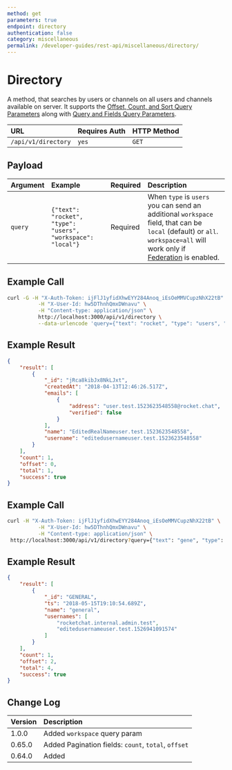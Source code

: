 ```yaml
---
method: get
parameters: true
endpoint: directory
authentication: false
category: miscellaneous
permalink: /developer-guides/rest-api/miscellaneous/directory/
--- 
```


# Directory

A method, that searches by users or channels on all users and channels available on server.
It supports the [Offset, Count, and Sort Query Parameters](../../offset-and-count-and-sort-info/)
along with [Query and Fields Query Parameters](../../query-and-fields-info/).

| URL | Requires Auth | HTTP Method |
| :--- | :--- | :--- |
| `/api/v1/directory` | `yes` | `GET` |


## Payload

| Argument | Example | Required | Description |
| :--- | :--- | :--- | :--- |
| `query` | `{"text": "rocket", "type": "users", "workspace": "local"}` | Required | When `type` is `users` you can send an additional `workspace` field, that can be `local` (default) or `all`. `workspace=all` will work only if [Federation](../../../../administrator-guides/federation) is enabled. |

## Example Call

```bash
curl -G -H "X-Auth-Token: ijFlJ1yfidXhwEYY284Anoq_iEsOeMMVCupzNhX22tB" \
          -H "X-User-Id: hw5DThnhQmxDWnavu" \
          -H "Content-type: application/json" \
          http://localhost:3000/api/v1/directory \
          --data-urlencode 'query={"text": "rocket", "type": "users", "workspace": "local"}'
```

## Example Result

```json
{
    "result": [
        {
            "_id": "jRca8kibJx8NkLJxt",
            "createdAt": "2018-04-13T12:46:26.517Z",
            "emails": [
                {
                    "address": "user.test.1523623548558@rocket.chat",
                    "verified": false
                }
            ],
            "name": "EditedRealNameuser.test.1523623548558",
            "username": "editedusernameuser.test.1523623548558"
        }
    ],
    "count": 1,
    "offset": 0,
    "total": 1,
    "success": true
}
```

## Example Call

```bash
curl -H "X-Auth-Token: ijFlJ1yfidXhwEYY284Anoq_iEsOeMMVCupzNhX22tB" \
          -H "X-User-Id: hw5DThnhQmxDWnavu" \
          -H "Content-type: application/json" \
 http://localhost:3000/api/v1/directory?query={"text": "gene", "type": "channels"}&count=1&offset=2
```

## Example Result

```json
{
    "result": [
        {
            "_id": "GENERAL",
            "ts": "2018-05-15T19:10:54.689Z",
            "name": "general",
            "usernames": [
                "rocketchat.internal.admin.test",
                "editedusernameuser.test.1526941091574"
            ]
        }
    ],
    "count": 1,
    "offset": 2,
    "total": 4,
    "success": true
}
```

## Change Log

| Version | Description |
| :--- | :--- |
| 1.0.0 | Added `workspace` query param |
| 0.65.0 | Added Pagination fields: `count`, `total`, `offset` |
| 0.64.0 | Added |
